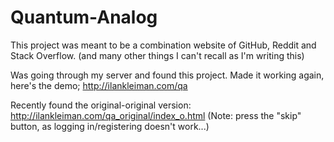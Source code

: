# Quantum-Analog

This project was meant to be a combination website of GitHub, Reddit and Stack Overflow. (and many other things I can't recall as I'm writing this)


Was going through my server and found this project. Made it working again, here's the demo; http://ilankleiman.com/qa 


Recently found the original-original version: http://ilankleiman.com/qa_original/index_o.html
(Note: press the "skip" button, as logging in/registering doesn't work...)